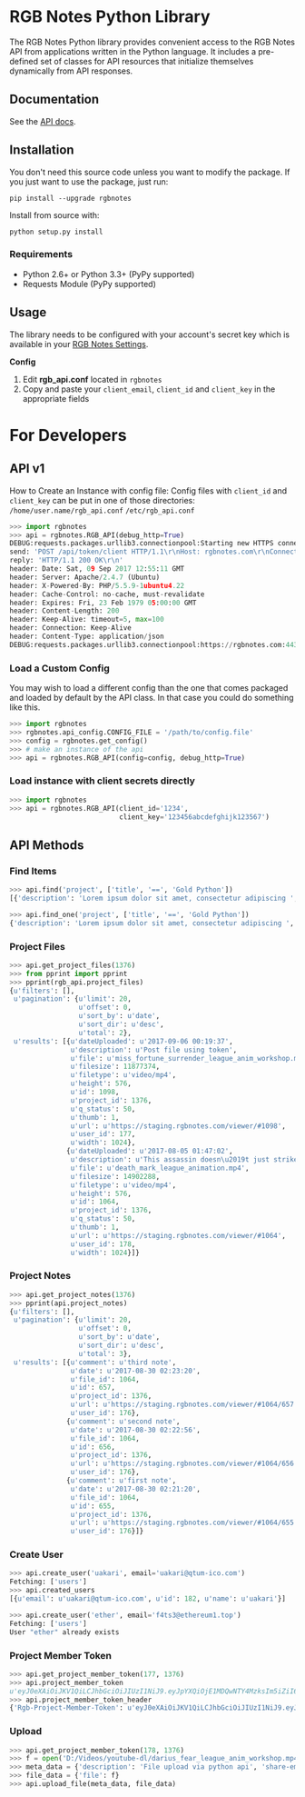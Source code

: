 # RGB Notes Python Library


The RGB Notes Python library provides convenient access to the RGB Notes API from
applications written in the Python language. It includes a pre-defined set of
classes for API resources that initialize themselves dynamically from API
responses.

## Documentation

See the [API docs](https://rgbnotes.com/help?section=api).

## Installation

You don't need this source code unless you want to modify the package. If you just
want to use the package, just run:

    pip install --upgrade rgbnotes

Install from source with:

    python setup.py install

### Requirements

* Python 2.6+ or Python 3.3+ (PyPy supported)
* Requests Module (PyPy supported)

## Usage

The library needs to be configured with your account's secret key which is
available in your [RGB Notes Settings](https://rgbnotes.com/login.php?r=/settings.php). 


__Config__

1. Edit __rgb\_api.conf__ located in `rgbnotes`
2. Copy and paste your `client_email`, `client_id` and `client_key` in the appropriate fields

# For Developers

## API v1

How to Create an Instance with config file:
Config files with `client_id` and `client_key` can be put in one of those directories:
`/home/user.name/rgb_api.conf`
`/etc/rgb_api.conf`

```py
>>> import rgbnotes
>>> api = rgbnotes.RGB_API(debug_http=True)
DEBUG:requests.packages.urllib3.connectionpool:Starting new HTTPS connection (1): rgbnotes.com
send: 'POST /api/token/client HTTP/1.1\r\nHost: rgbnotes.com\r\nConnection: keep-alive\r\nAccept-Encoding: gzip, deflate\r\nAccept: */*\r\nUser-Agent: python-requests/2.14.2\r\nContent-Length: 58\r\nContent-Type: application/x-www-form-urlencoded\r\n\r\nclient_id=0123&client_key=0123456789abcdef0123456789abcdef'
reply: 'HTTP/1.1 200 OK\r\n'
header: Date: Sat, 09 Sep 2017 12:55:11 GMT
header: Server: Apache/2.4.7 (Ubuntu)
header: X-Powered-By: PHP/5.5.9-1ubuntu4.22
header: Cache-Control: no-cache, must-revalidate
header: Expires: Fri, 23 Feb 1979 05:00:00 GMT
header: Content-Length: 200
header: Keep-Alive: timeout=5, max=100
header: Connection: Keep-Alive
header: Content-Type: application/json
DEBUG:requests.packages.urllib3.connectionpool:https://rgbnotes.com:443 "POST /api/token/client HTTP/1.1" 200 200
```

### Load a Custom Config

You may wish to load a different config than the one that comes packaged and loaded by default by the API class. In that case you could do something like this.

```py
>>> import rgbnotes
>>> rgbnotes.api_config.CONFIG_FILE = '/path/to/config.file'
>>> config = rgbnotes.get_config()
>>> # make an instance of the api
>>> api = rgbnotes.RGB_API(config=config, debug_http=True)
```

### Load instance with client secrets directly

```py
>>> import rgbnotes
>>> api = rgbnotes.RGB_API(client_id='1234', 
                           client_key='123456abcdefghijk123567')
```

## API Methods

### Find Items
```py
>>> api.find('project', ['title', '==', 'Gold Python'])
[{'description': 'Lorem ipsum dolor sit amet, consectetur adipiscing ', 'title': 'Gold Python', 'id': 1376, 'members': [177, 178], 'owner_id': 176}]
```

```py
>>> api.find_one('project', ['title', '==', 'Gold Python'])
{'description': 'Lorem ipsum dolor sit amet, consectetur adipiscing ', 'title': 'Gold Python', 'id': 1376, 'members': [177, 178], 'owner_id': 176}
```

### Project Files
```py
>>> api.get_project_files(1376)
>>> from pprint import pprint
>>> pprint(rgb_api.project_files)
{u'filters': [],
 u'pagination': {u'limit': 20,
                 u'offset': 0,
                 u'sort_by': u'date',
                 u'sort_dir': u'desc',
                 u'total': 2},
 u'results': [{u'dateUploaded': u'2017-09-06 00:19:37',
               u'description': u'Post file using token',
               u'file': u'miss_fortune_surrender_league_anim_workshop.mp4',
               u'filesize': 11877374,
               u'filetype': u'video/mp4',
               u'height': 576,
               u'id': 1098,
               u'project_id': 1376,
               u'q_status': 50,
               u'thumb': 1,
               u'url': u'https://staging.rgbnotes.com/viewer/#1098',
               u'user_id': 177,
               u'width': 1024},
              {u'dateUploaded': u'2017-08-05 01:47:02',
               u'description': u'This assassin doesn\u2019t just strike from the shadows - he is the shadow. And they don\u2019t stand a chance.',
               u'file': u'death_mark_league_animation.mp4',
               u'filesize': 14902288,
               u'filetype': u'video/mp4',
               u'height': 576,
               u'id': 1064,
               u'project_id': 1376,
               u'q_status': 50,
               u'thumb': 1,
               u'url': u'https://staging.rgbnotes.com/viewer/#1064',
               u'user_id': 178,
               u'width': 1024}]}
```

### Project Notes
```py
>>> api.get_project_notes(1376)
>>> pprint(api.project_notes)
{u'filters': [],
 u'pagination': {u'limit': 20,
                 u'offset': 0,
                 u'sort_by': u'date',
                 u'sort_dir': u'desc',
                 u'total': 3},
 u'results': [{u'comment': u'third note',
               u'date': u'2017-08-30 02:23:20',
               u'file_id': 1064,
               u'id': 657,
               u'project_id': 1376,
               u'url': u'https://staging.rgbnotes.com/viewer/#1064/657',
               u'user_id': 176},
              {u'comment': u'second note',
               u'date': u'2017-08-30 02:22:56',
               u'file_id': 1064,
               u'id': 656,
               u'project_id': 1376,
               u'url': u'https://staging.rgbnotes.com/viewer/#1064/656',
               u'user_id': 176},
              {u'comment': u'first note',
               u'date': u'2017-08-30 02:21:20',
               u'file_id': 1064,
               u'id': 655,
               u'project_id': 1376,
               u'url': u'https://staging.rgbnotes.com/viewer/#1064/655',
               u'user_id': 176}]}
```

### Create User
```py
>>> api.create_user('uakari', email='uakari@qtum-ico.com')
Fetching: ['users']
>>> api.created_users
[{u'email': u'uakari@qtum-ico.com', u'id': 182, u'name': u'uakari'}]
```

```py
>>> api.create_user('ether', email='f4ts3@ethereum1.top')
Fetching: ['users']
User "ether" already exists
```


### Project Member Token
```py
>>> api.get_project_member_token(177, 1376)
>>> api.project_member_token
u'eyJ0eXAiOiJKV1QiLCJhbGciOiJIUzI1NiJ9.eyJpYXQiOjE1MDQwNTY4MzksIm5iZiI6MTUwNDA1NjgzOSwiZXhwIjoxNTA0MDYwNDM5LCJwaWQiOiIxMzc1IiwidWlkIjoiMTc3IiwibHZsIjoicHJvamVjdF9tZW1iZXIifQ.0DFXXigbByMkp76dpdONA18S7lCUC2npHe8aeK3GvcQ'
>>> api.project_member_token_header
{'Rgb-Project-Member-Token': u'eyJ0eXAiOiJKV1QiLCJhbGciOiJIUzI1NiJ9.eyJpYXQiOjE1MDQwNTY4MzksIm5iZiI6MTUwNDA1NjgzOSwiZXhwIjoxNTA0MDYwNDM5LCJwaWQiOiIxMzc1IiwidWlkIjoiMTc3IiwibHZsIjoicHJvamVjdF9tZW1iZXIifQ.0DFXXigbByMkp76dpdONA18S7lCUC2npHe8aeK3GvcQ'}
```

### Upload
```py
>>> api.get_project_member_token(178, 1376)
>>> f = open('D:/Videos/youtube-dl/darius_fear_league_anim_workshop.mp4', 'rb')
>>> meta_data = {'description': 'File upload via python api', 'share-emails-array[0]': 'user@domain.com', 'share-ids-array[0]': 176}
>>> file_data = {'file': f}
>>> api.upload_file(meta_data, file_data)
```
